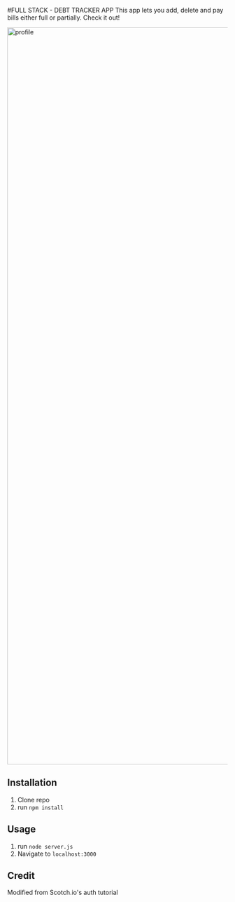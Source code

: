 #FULL STACK - DEBT TRACKER APP
This app lets you add, delete and pay bills either full or partially. Check it out!

<img width="1680" alt="profile" src="https://user-images.githubusercontent.com/69063454/94354289-d3249480-0047-11eb-8373-e1f1f109078c.png">


## Installation

1. Clone repo
2. run `npm install`

## Usage

1. run `node server.js`
2. Navigate to `localhost:3000`

## Credit

Modified from Scotch.io's auth tutorial

